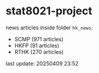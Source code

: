 # stat8021-project

news articles inside folder `hk_news`:
- SCMP (971 articles)
- HKFP (91 articles)
- RTHK (270 articles)

last update: 20250409 23:52